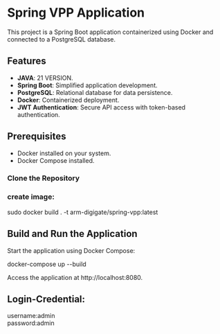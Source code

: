 # Spring VPP Application

This project is a Spring Boot application containerized using Docker and connected to a PostgreSQL database.

## Features
- **JAVA**: 21 VERSION.
- **Spring Boot**: Simplified application development.
- **PostgreSQL**: Relational database for data persistence.
- **Docker**: Containerized deployment.
- **JWT Authentication**: Secure API access with token-based authentication.

## Prerequisites

- Docker installed on your system.
- Docker Compose installed.


### Clone the Repository  

### create image:
sudo docker build . -t arm-digigate/spring-vpp:latest

## Build and Run the Application
Start the application using Docker Compose: 

docker-compose up --build

Access the application at http://localhost:8080. 

## Login-Credential: 
username:admin  
password:admin






 
